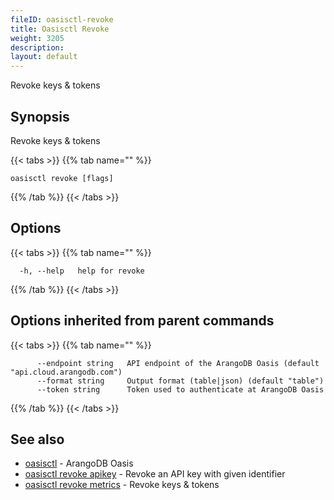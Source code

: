 ```yaml
---
fileID: oasisctl-revoke
title: Oasisctl Revoke
weight: 3205
description: 
layout: default
---
```

Revoke keys & tokens

## Synopsis

Revoke keys & tokens

{{< tabs >}}
{{% tab name="" %}}
```
oasisctl revoke [flags]
```
{{% /tab %}}
{{< /tabs >}}

## Options

{{< tabs >}}
{{% tab name="" %}}
```
  -h, --help   help for revoke
```
{{% /tab %}}
{{< /tabs >}}

## Options inherited from parent commands

{{< tabs >}}
{{% tab name="" %}}
```
      --endpoint string   API endpoint of the ArangoDB Oasis (default "api.cloud.arangodb.com")
      --format string     Output format (table|json) (default "table")
      --token string      Token used to authenticate at ArangoDB Oasis
```
{{% /tab %}}
{{< /tabs >}}

## See also

* [oasisctl](../oasisctl-options)	 - ArangoDB Oasis
* [oasisctl revoke apikey](oasisctl-revoke-apikey)	 - Revoke an API key with given identifier
* [oasisctl revoke metrics](oasisctl-revoke-metrics)	 - Revoke keys & tokens

